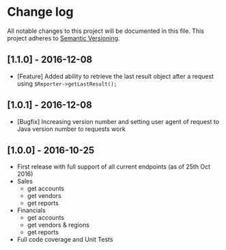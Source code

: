 # Change log

All notable changes to this project will be documented in this file.
This project adheres to [Semantic Versioning](http://semver.org/).

## [1.1.0] - 2016-12-08

* [Feature] Added ability to retrieve the last result object after a request using `$Reporter->getLastResult();`

## [1.0.1] - 2016-12-08

* [Bugfix] Increasing version number and setting user agent of request to Java version number to requests work

## [1.0.0] - 2016-10-25

* First release with full support of all current endpoints (as of 25th Oct 2016)
* Sales
    * get accounts
    * get vendors
    * get reports
* Financials
    * get accounts
    * get vendors & regions
    * get reports
* Full code coverage and Unit Tests